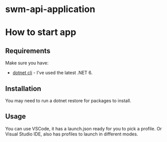 # swm-api-application
# How to start app

## Requirements

Make sure you have:

-   [dotnet cli](https://dotnet.microsoft.com/download) - I've used the latest .NET 6.

## Installation

You may need to run a dotnet restore for packages to install.

## Usage
You can use VSCode, it has a launch.json ready for you to pick a profile.
Or Visual Studio IDE, also has profiles to launch in different modes.
